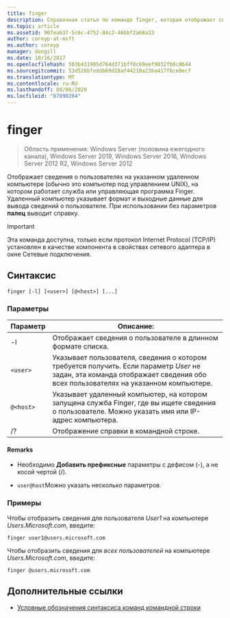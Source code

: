 ```yaml
---
title: finger
description: Справочная статья по команде finger, которая отображает сведения о пользователях на указанном удаленном компьютере, на котором запущена служба или управляющая программа Finger.
ms.topic: article
ms.assetid: 907ea637-5c6c-4752-84c2-46bbf2a68a33
author: coreyp-at-msft
ms.author: coreyp
manager: dongill
ms.date: 10/16/2017
ms.openlocfilehash: 503b431905d764d371bff0c69eef9032fb0c8644
ms.sourcegitcommit: 53d526bfeddb89d28af44210a23ba417f6ce0ecf
ms.translationtype: MT
ms.contentlocale: ru-RU
ms.lasthandoff: 08/06/2020
ms.locfileid: "87890204"
---
```

# <a name="finger"></a>finger

> Область применения: Windows Server (половина ежегодного канала), Windows Server 2019, Windows Server 2016, Windows Server 2012 R2, Windows Server 2012

Отображает сведения о пользователях на указанном удаленном компьютере (обычно это компьютер под управлением UNIX), на котором работает служба или управляющая программа Finger. Удаленный компьютер указывает формат и выходные данные для вывода сведений о пользователе. При использовании без параметров **палец** выводит справку.

> [!IMPORTANT]
> Эта команда доступна, только если протокол Internet Protocol (TCP/IP) установлен в качестве компонента в свойствах сетевого адаптера в окне Сетевые подключения.

## <a name="syntax"></a>Синтаксис

```
finger [-l] [<user>] [@<host>] [...]
```

### <a name="parameters"></a>Параметры

| Параметр | Описание: |
| --------- | ----------- |
| -l | Отображает сведения о пользователе в длинном формате списка. |
| `<user>` | Указывает пользователя, сведения о котором требуется получить. Если параметр *User* не задан, эта команда отображает сведения обо всех пользователях на указанном компьютере. |
| `@<host>` | Указывает удаленный компьютер, на котором запущена служба Finger, где вы ищете сведения о пользователе. Можно указать имя или IP-адрес компьютера. |
| /? | Отображение справки в командной строке. |

#### <a name="remarks"></a>Remarks

- Необходимо **Добавить префиксные** параметры с дефисом (-), а не косой чертой (/).

- `user@host`Можно указать несколько параметров.

### <a name="examples"></a>Примеры

Чтобы отобразить сведения для пользователя *User1* на компьютере *Users.Microsoft.com*, введите:

```
finger user1@users.microsoft.com
```

Чтобы отобразить сведения для *всех пользователей* на компьютере *Users.Microsoft.com*, введите:

```
finger @users.microsoft.com
```

## <a name="additional-references"></a>Дополнительные ссылки

- [Условные обозначения синтаксиса команд командной строки](command-line-syntax-key.md)
